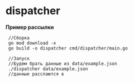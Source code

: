 # dispatcher
**Пример рассылки**

```
 //Сборка
 go mod download -x
 go build -o dispatcher cmd/dispatcher/main.go
 
 //Запуск
 //Будем брать данные из data/example.json
 ./dispatcher data/example.json
 //данные расслаются в 
 ```
